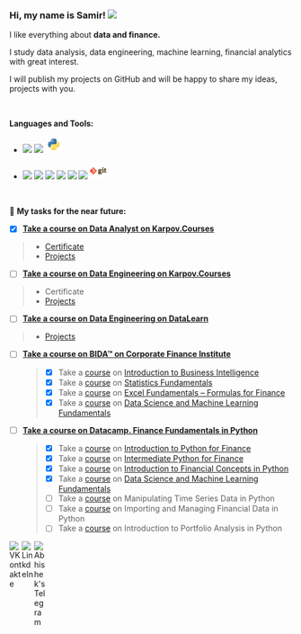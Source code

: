 
### Hi, my name is Samir! <img src="https://media.giphy.com/media/hvRJCLFzcasrR4ia7z/giphy.gif" width="25px">

I like everything about **data and finance.**

I study data analysis, data engineering, machine learning, financial analytics with great interest. 

I will publish my projects on GitHub and  will be happy to share my ideas, projects with you.



<br />

**Languages and Tools:**

* <code><img height="30" src="https://d33wubrfki0l68.cloudfront.net/f1f475a6fda1c2c4be4cac04033db5c3293032b4/513a4/assets/images/markdown-mark-white.svg"></code>
<code><img height="30" src="https://w7.pngwing.com/pngs/865/204/png-transparent-microsoft-sql-server-microsoft-azure-sql-database-computer-icons-others-text-rectangle-logo.png"></code>
<code><img height="30" src="https://raw.githubusercontent.com/github/explore/80688e429a7d4ef2fca1e82350fe8e3517d3494d/topics/python/python.png"></code>


* <code><img height="20" src="https://img-prod-cms-rt-microsoft-com.akamaized.net/cms/api/am/imageFileData/RE3BDMK?ver=f040&q=100&h=75&w=75&b=%23FFFFFFFF&aim=true"></code>
<code><img height="30" src="https://user-images.githubusercontent.com/103367293/197368801-27a40971-afd4-4174-b214-cfcd8eb7859d.png"></code>
<code><img height="30" src="https://user-images.githubusercontent.com/103367293/197368845-5aafc001-8f43-44fd-bfb5-0d3f4d11f8f1.png"></code>
<code><img height="30" src="https://user-images.githubusercontent.com/103367293/197368949-64d1dfba-8ca2-4c87-a855-300cf8605a24.png"></code>
<code><img height="30" src="https://user-images.githubusercontent.com/103367293/197368958-d4db39d3-cf17-4429-96c1-60a3525a11d3.png"></code>
<code><img height="30" src="https://user-images.githubusercontent.com/103367293/197368928-29ed1556-e714-40dd-b843-f4bdff1a1327.png"></code>
<code><img height="30" src="https://raw.githubusercontent.com/github/explore/80688e429a7d4ef2fca1e82350fe8e3517d3494d/topics/git/git.png"></code>



<br />

🚧 **My tasks for the near future:**
<!-- TODO-IST:START -->
* [X] **[Take a course on Data Analyst on Karpov.Courses](https://karpov.courses/analytics)**
 > * [Сertificate](https://user-images.githubusercontent.com/103367293/182040608-a3fc85c4-e451-4bfc-8ce2-37b6535885fb.png)
 > * [Projects](https://github.com/samirtrillioner/DA_karpov_corses)

* [ ] **[Take a course on Data Engineering on Karpov.Courses](https://karpov.courses/dataengineer)**
 > * Сertificate
 > * [Projects](https://github.com/samirtrillioner/DE_karpov_courses/blob/main/README.md)


* [ ] **[Take a course on Data Engineering on DataLearn](https://github.com/Data-Learn/data-engineering/blob/master/DE%20-%20101%20Guide.md)**
 > * [Projects](https://github.com/samirtrillioner/DE_datalearn_course)
* [ ] **[Take a course on BIDA™ on Corporate Finance Institute](https://corporatefinanceinstitute.com/certifications/business-intelligence-data-analyst-bida/)**

     > * [X] Take a [course](https://corporatefinanceinstitute.com/course/introduction-to-business-intelligence/) on [Introduction to Business Intelligence](https://www.credential.net/2a794de5-eb93-4f95-a922-dc11d67a0d23)
     > * [X] Take a [course](https://corporatefinanceinstitute.com/course/statistics-fundamentals/) on [Statistics Fundamentals](https://www.credential.net/7aef4b49-5d00-47e0-9aee-3ee4cd59855e)
     > * [X] Take a [course](https://corporatefinanceinstitute.com/course/excel-fundamentals-formulas-for-finance/) on [Excel Fundamentals – Formulas for Finance](https://www.credential.net/0c6c72c5-49c7-45ff-848c-4c494b12ea24)
     > * [X] Take a [course](https://corporatefinanceinstitute.com/course/data-science-and-machine-learning/) on [Data Science and Machine Learning Fundamentals](https://www.credential.net/a1e3f51e-30c7-44e0-b34d-67e5000d2046)


* [ ] **[Take a course on Datacamp. Finance Fundamentals in Python](https://app.datacamp.com/learn/skill-tracks/finance-fundamentals-in-python?version=1)**
 
     > * [X] Take a [course](https://app.datacamp.com/learn/courses/introduction-to-python-for-finance) on [Introduction to Python for Finance](https://www.datacamp.com/statement-of-accomplishment/course/5261c97b0be026dc321927bdf167aecda22972c9)
     > * [X] Take a [course](https://app.datacamp.com/learn/courses/intermediate-python-for-finance) on [Intermediate Python for Finance](https://www.datacamp.com/statement-of-accomplishment/course/c9626a06e790c6d158c475eba22b7f8503a5c6dd)
     > * [X] Take a [course](https://app.datacamp.com/learn/courses/introduction-to-financial-concepts-in-python) on [Introduction to Financial Concepts in Python](https://www.datacamp.com/statement-of-accomplishment/course/c025f86ccb4026873ffc4307bc7b2eb206235b98)
     > * [X] Take a [course](https://corporatefinanceinstitute.com/course/data-science-and-machine-learning/) on [Data Science and Machine Learning Fundamentals](https://www.credential.net/a1e3f51e-30c7-44e0-b34d-67e5000d2046)
     > * [ ] Take a [course](https://app.datacamp.com/learn/courses/manipulating-time-series-data-in-python) on Manipulating Time Series Data in Python
     > * [ ] Take a [course](https://app.datacamp.com/learn/courses/importing-and-managing-financial-data-in-python) on Importing and Managing Financial Data in Python
     > * [ ] Take a [course](https://app.datacamp.com/learn/courses/introduction-to-portfolio-analysis-in-python) on Introduction to Portfolio Analysis in Python




<!-- TODO-IST:END -->




<a href="https://vk.com/samirtrillioner">
  <img align="left" alt="VKontakte" width="22px" src="https://cdn.jsdelivr.net/npm/simple-icons@v3/icons/vk.svg" />
</a>
<a href="https://www.linkedin.com/in/samir-alikperov-7198921a9/">
  <img align="left" alt="LinkdeIn" width="22px" src="https://cdn.jsdelivr.net/npm/simple-icons@v3/icons/linkedin.svg" />
</a>
<a href="https://t.me/samirtrillioner">
  <img align="left" alt="Abhishek's Telegram" width="22px" src="https://cdn.jsdelivr.net/npm/simple-icons@v3/icons/telegram.svg" />
</a>
